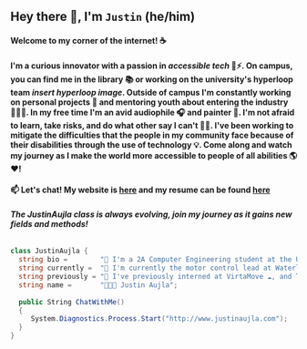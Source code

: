 ## Hey there 👋, I'm `Justin` (he/him)

#### Welcome to my corner of the internet! ☕

#### I'm a curious innovator with a passion in ***accessible tech*** 🦾⚡. On campus, you can find me in the library 📚 or working on the university's hyperloop team *insert hyperloop image*. Outside of campus I'm constantly working on personal projects 🚧 and mentoring youth about entering the industry 👨🏽‍🏫. In my free time I'm an avid audiophile 🎧 and painter 🎨. I'm not afraid to learn, take risks, and do what other say I can't 🦸‍♂️. I've been working to mitigate the difficulties that the people in my community face because of their disabilities through the use of technology 💡. Come along and watch my journey as I make the world more accessible to people of all abilities 🌎❤!

#### 📫 Let's chat! My website is [here](https://justinaujla.com) and my resume can be found [here](https://justinaujla.com/Justin_Aujla_Resume.pdf)

###### ***The JustinAujla class is always evolving, join my journey as it gains new fields and methods!***

```csharp
class JustinAujla {
  string bio =        "🌱 I'm a 2A Computer Engineering student at the University of Waterloo";
  string currently =  "💼 I'm currently the motor control lead at Waterloop ⚡";
  string previously = "🔭 I've previously interned at VirtaMove ☁, and Teranet 🌎";
  string name =       "👨🏽‍💻 Justin Aujla";
  
  public String ChatWithMe()
  {
     System.Diagnostics.Process.Start("http://www.justinaujla.com");
  }
}
```
